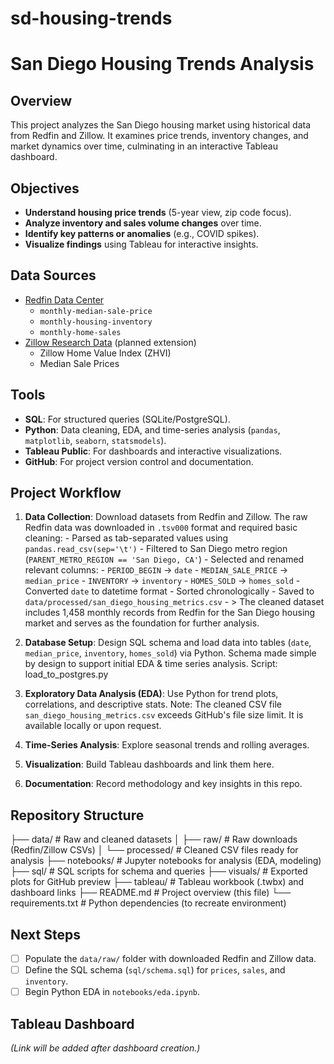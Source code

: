# sd-housing-trends
# San Diego Housing Trends Analysis

## Overview
This project analyzes the San Diego housing market using historical data from Redfin and Zillow. It examines price trends, inventory changes, and market dynamics over time, culminating in an interactive Tableau dashboard.

## Objectives
- **Understand housing price trends** (5-year view, zip code focus).
- **Analyze inventory and sales volume changes** over time.
- **Identify key patterns or anomalies** (e.g., COVID spikes).
- **Visualize findings** using Tableau for interactive insights.

## Data Sources
- [Redfin Data Center](https://www.redfin.com/news/data-center/)  
  - `monthly-median-sale-price`  
  - `monthly-housing-inventory`  
  - `monthly-home-sales`  
- [Zillow Research Data](https://www.zillow.com/research/data/)  (planned extension)
  - Zillow Home Value Index (ZHVI)  
  - Median Sale Prices  

## Tools
- **SQL**: For structured queries (SQLite/PostgreSQL).
- **Python**: Data cleaning, EDA, and time-series analysis (`pandas`, `matplotlib`, `seaborn`, `statsmodels`).
- **Tableau Public**: For dashboards and interactive visualizations.
- **GitHub**: For project version control and documentation.

## Project Workflow
1. **Data Collection**: Download datasets from Redfin and Zillow.
          The raw Redfin data was downloaded in `.tsv000` format and required basic cleaning:
          - Parsed as tab-separated values using `pandas.read_csv(sep='\t')`
          - Filtered to San Diego metro region (`PARENT_METRO_REGION == 'San Diego, CA'`)
          - Selected and renamed relevant columns:
            - `PERIOD_BEGIN` → `date`
            - `MEDIAN_SALE_PRICE` → `median_price`
            - `INVENTORY` → `inventory`
            - `HOMES_SOLD` → `homes_sold`
          - Converted `date` to datetime format
          - Sorted chronologically
          - Saved to `data/processed/san_diego_housing_metrics.csv`
          - 
          > The cleaned dataset includes 1,458 monthly records from Redfin for the San Diego housing market and serves as the foundation for further analysis.
   
2. **Database Setup**: Design SQL schema and load data into tables (`date`, `median_price`, `inventory`, `homes_sold`) via Python.
          Schema made simple by design to support initial EDA & time series analysis.
          Script: load_to_postgres.py

4. **Exploratory Data Analysis (EDA)**: Use Python for trend plots, correlations, and descriptive stats.
     Note: The cleaned CSV file `san_diego_housing_metrics.csv` exceeds GitHub's file size limit. It is available locally or upon request.
5. **Time-Series Analysis**: Explore seasonal trends and rolling averages.  
6. **Visualization**: Build Tableau dashboards and link them here.  
7. **Documentation**: Record methodology and key insights in this repo.

## Repository Structure
├── data/ # Raw and cleaned datasets
│ ├── raw/ # Raw downloads (Redfin/Zillow CSVs)
│ └── processed/ # Cleaned CSV files ready for analysis
├── notebooks/ # Jupyter notebooks for analysis (EDA, modeling)
├── sql/ # SQL scripts for schema and queries
├── visuals/ # Exported plots for GitHub preview
├── tableau/ # Tableau workbook (.twbx) and dashboard links
├── README.md # Project overview (this file)
└── requirements.txt # Python dependencies (to recreate environment)


## Next Steps
- [ ] Populate the `data/raw/` folder with downloaded Redfin and Zillow data.  
- [ ] Define the SQL schema (`sql/schema.sql`) for `prices`, `sales`, and `inventory`.  
- [ ] Begin Python EDA in `notebooks/eda.ipynb`.  

## Tableau Dashboard
*(Link will be added after dashboard creation.)*
